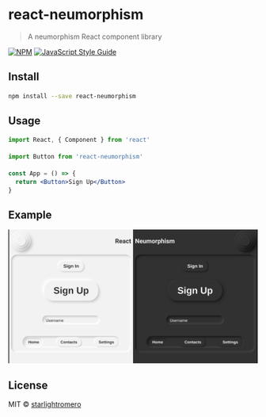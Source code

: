 # react-neumorphism

> A neumorphism React component library

[![NPM](https://img.shields.io/npm/v/react-neumorphism.svg)](https://www.npmjs.com/package/react-neumorphism) [![JavaScript Style Guide](https://img.shields.io/badge/code_style-standard-brightgreen.svg)](https://standardjs.com)

## Install

```bash
npm install --save react-neumorphism
```

## Usage

```jsx
import React, { Component } from 'react'

import Button from 'react-neumorphism'

const App = () => {
  return <Button>Sign Up</Button>
}
```

## Example

![React Neumorphism Example](./react-neumorphism.png)

## License

MIT © [starlightromero](https://github.com/starlightromero)
